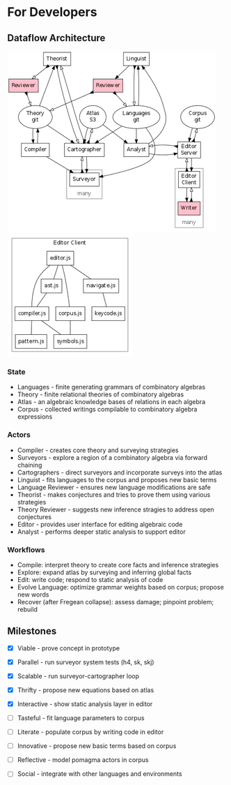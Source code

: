 # For Developers

## Dataflow Architecture

![Architecture](architecture.png)
![Editor Client](editor.png)

### State

- Languages - finite generating grammars of combinatory algebras
- Theory - finite relational theories of combinatory algebras
- Atlas - an algebraic knowledge bases of relations in each algebra
- Corpus - collected writings compilable to combinatory algebra expressions

### Actors

- Compiler - creates core theory and surveying strategies
- Surveyors - explore a region of a combinatory algebra via forward chaining
- Cartographers - direct surveyors and incorporate surveys into the atlas
- Linguist - fits languages to the corpus and proposes new basic terms
- Language Reviewer - ensures new language modifications are safe
- Theorist - makes conjectures and tries to prove them using various strategies
- Theory Reviewer - suggests new inference stragies to address open conjectures
- Editor - provides user interface for editing algebraic code
- Analyst - performs deeper static analysis to support editor

### Workflows

- Compile: interpret theory to create core facts and inference strategies
- Explore: expand atlas by surveying and inferring global facts
- Edit: write code; respond to static analysis of code
- Evolve Language: optimize grammar weights based on corpus; propose new words
- Recover (after Fregean collapse): assess damage; pinpoint problem; rebuild

## Milestones 

- [x] Viable - prove concept in prototype
- [x] Parallel - run surveyor system tests (h4, sk, skj)
- [x] Scalable - run surveyor-cartographer loop
- [x] Thrifty - propose new equations based on atlas
- [x] Interactive - show static analysis layer in editor
- [ ] Tasteful - fit language parameters to corpus
- [ ] Literate - populate corpus by writing code in editor
- [ ] Innovative - propose new basic terms based on corpus
- [ ] Reflective - model pomagma actors in corpus
- [ ] Social - integrate with other languages and environments

